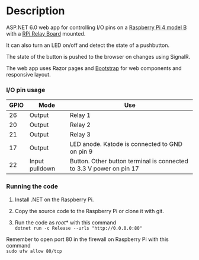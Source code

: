 # Description

ASP.NET 6.0 web app for controlling I/O pins on a [Raspberry Pi 4 model B](https://www.raspberrypi.com/products/raspberry-pi-4-model-b/)
with a [RPi Relay Board](https://www.waveshare.com/wiki/RPi_Relay_Board) mounted.

It can also turn an LED on/off and detect the state of a pushbutton.

The state of the button is pushed to the browser on changes using SignalR.

The web app uses Razor pages and [Bootstrap](https://getbootstrap.com/) for web components and responsive layout.

### I/O pin usage

| GPIO | Mode           | Use     |
|----- |----------------|---------|
| 26   | Output         | Relay 1 |
| 20   | Output         | Relay 2 |
| 21   | Output         | Relay 3 |
| 17   | Output         | LED anode. Katode is connected to GND on pin 9 |
| 22   | Input pulldown | Button. Other button terminal is connected to 3.3 V power on pin 17 |

### Running the code

1. Install .NET on the Raspberry Pi.

2. Copy the source code to the Raspberry Pi or clone it with git.

3. Run the code as *root** with this command <br />``dotnet run -c Release --urls "http://0.0.0.0:80"``

Remember to open port 80 in the firewall on Raspberry Pi with this command<br />
``sudo ufw allow 80/tcp``

